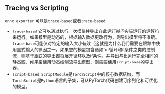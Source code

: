 

## Tracing vs Scripting

`onnx exporter` 可以是`trace-based`或者`trace-based`

+ `trace-based` 它可以通过执行一次模型并导出在此运行期间实际运行的运算符来运行。如果模型是动态的，根据输入数据更改行为，则导出模型将不准确。`trace-base`可能仅对特定的输入大小有效（这就是为什么我们需要在跟踪中使用显式输入的原因之一。如果您的模型包含诸如for循环和if条件之类的控制流，则基于跟踪的导出器将展开循环以及if条件，并导出与此运行完全相同的静态图。如果要使用动态控制流导出模型，则需要使用`script-base`的导出器。
+ `script-based`: `ScriptModule`是`TorchScript`中的核心数据结构，而`TorchScript`是`Python`语言的子集，可从PyTorch代码创建可序列化和可优化的模型。

